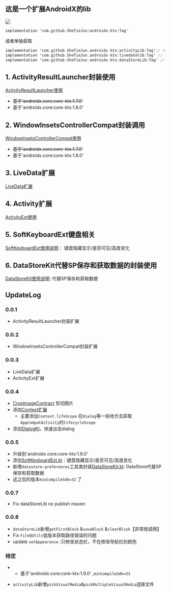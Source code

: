 ## 这是一个扩展AndroidX的lib

[![](https://jitpack.io/v/SheTieJun/androidx-ktx.svg)](https://jitpack.io/#SheTieJun/androidx-ktx)

```
implementation 'com.github.SheTieJun:androidx-ktx:Tag'
```

或者单独获取

```kotlin
implementation 'com.github.SheTieJun.androidx-ktx:activityLib:Tag'// tag >=0.0.1 ,min 32 ,因为jetpack
implementation 'com.github.SheTieJun.androidx-ktx:livedatelib:Tag' // tag >=0.0.3
implementation 'com.github.SheTieJun.androidx-ktx:dataStoreLib:Tag' // tag >=0.0.7
```

## 1. ActivityResultLauncher封装使用

[ActivityResultLauncher使用](activityLib/ActivityResult.MD)

- ~~基于'androidx.core:core-ktx:1.7.0'~~
- 基于'androidx.core:core-ktx:1.8.0'

## 2. WindowInsetsControllerCompat封装调用

[WindowInsetsControllerCompat使用](https://github.com/SheTieJun/BaseKit/wiki/WindowInsetsControllerCompat%E4%BD%BF%E7%94%A8)

- ~~基于'androidx.core:core-ktx:1.7.0'~~
- 基于'androidx.core:core-ktx:1.8.0'

## 3. LiveData扩展

[LiveData扩展](liveDataLib/README.MD)

## 4. Activity扩展

[ActivityExt使用](activityLib/ActivityExt.MD)

## 5. SoftKeyboardExt键盘相关

[SoftKeyboardExt使用说明](activityLib/SoftKeyboardExt.MD)： 键盘隐藏显示/是否可见/高度变化

## 6. DataStoreKit代替SP保存和获取数据的封装使用

[DataStoreKit使用说明](dataStoreLib): 代替SP保存和获取数据

## UpdateLog

### 0.0.1

+ ActivityResultLauncher封装扩展

### 0.0.2

+ WindowInsetsControllerCompat封装扩展

### 0.0.3

+ LiveData扩展
+ ActivityExt扩展

### 0.0.4

+ [CropImageContract](activityLib/src/main/java/me/shetj/activity/CropImageContract.kt) 剪切图片
+ 添加[Context扩展](activityLib/src/main/java/me/shetj/activity/ContextExt.kt)
    + 主要添加`Context.lifeScope` 在`Dialog`等一些地方去获取`AppCompatActivity`的`lifecycleScope`
+ 添加[DialogKt](activityLib/src/main/java/me/shetj/activity/DialogExt.kt)，快速出击dialog

### 0.0.5

+ 升级到'androidx.core:core-ktx:1.8.0'
+ 添加[SoftKeyboardExt.kt](activityLib/src/main/java/me/shetj/activity/SoftKeyboardExt.kt)：键盘隐藏显示/是否可见/高度变化
+ 新增`datastore-preferences`工具类封装[DataStoreKit.kt](dataStoreLib/src/main/java/me/shetj/datastore/DataStoreKit.kt):
  DataStore代替SP保存和获取数据
+ 这之后的版本`minCompileSdk=32` 了

### 0.0.7

- Fix dataStoreLib no publish maven

### 0.0.8

+ `dataStoreLib`新增`getFirstBlock` &`saveBlock` &`clearBlcok`【非常规调用】
+ Fix `FileQUtils`低版本获取路径错误的问题
+ update `setAppearance` :只修改状态栏，不在修改导航栏的颜色

### 待定
+ - 基于'androidx.core:core-ktx:1.9.0' ,`minCompileSdk=33`
- `activityLib`新增`pickVisualMedia`&`pickMultipleVisualMedia`选择文件